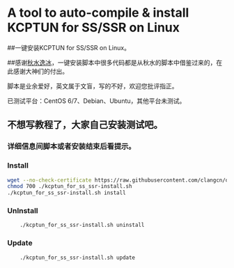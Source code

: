 A tool to auto-compile & install KCPTUN for SS/SSR on Linux
===========
##一键安装KCPTUN for SS/SSR on Linux。


##感谢[秋水逸冰](https://github.com/teddysun/shadowsocks_install)，一键安装脚本中很多代码都是从秋水的脚本中借鉴过来的，在此感谢大神们的付出。

脚本是业余爱好，英文属于文盲，写的不好，欢迎您批评指正。

已测试平台：CentOS 6/7、Debian、Ubuntu，其他平台未测试。

## 不想写教程了，大家自己安装测试吧。

### 详细信息间脚本或者安装结束后看提示。

### Install

```Bash
wget --no-check-certificate https://raw.githubusercontent.com/clangcn/onekey-install-shell/master/kcptun_for_ss_ssr/kcptun_for_ss_ssr-install.sh -O ./kcptun_for_ss_ssr-install.sh
chmod 700 ./kcptun_for_ss_ssr-install.sh
./kcptun_for_ss_ssr-install.sh install
```

### UnInstall
```Bash
    ./kcptun_for_ss_ssr-install.sh uninstall
```
### Update
```Bash
    ./kcptun_for_ss_ssr-install.sh update
```
